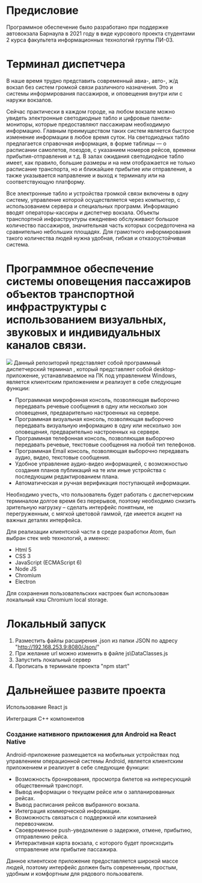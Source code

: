 # Предисловие
Программное обеспечение было разработано при поддержке автовокзала Барнаула в 2021 году в виде курсового проекта студентами 2 курса факультета информационных технологий группы ПИ-03.

# Терминал диспетчера

В наше время трудно представить современный авиа-, авто-, ж/д вокзал без систем громкой связи различного назначения. Это и системы информирования пассажиров, и оповещения внутри или с наружи вокзалов.

Сейчас практически в каждом городе, на любом вокзале можно увидеть электронные светодиодные табло и цифровые панели-мониторы, которые предоставляют пассажирам необходимую информацию. Главным преимуществом таких систем является быстрое изменение информации в любое время суток. На светодиодных табло предлагается справочная информация, в форме таблицы — о расписании самолетов, поездов, с указанием номеров рейсов, времени прибытия-отправления и т.д. В залах ожидания светодиодное табло имеет, как правило, большие размеры и на нем отображается не только расписание транспорта, но и ближайшее прибытие или отправление, а также указывается направление и выход к терминалу или на соответствующую платформу.

Все электронные табло и устройства громкой связи включены в одну систему, управление которой осуществляется через компьютер, с использованием сервера и специальных программ. Информацию вводят операторы-кассиры и диспетчер вокзала.
Объекты транспортной инфраструктуры ежедневно обслуживают большое количество пассажиров, значительная часть которых сосредоточена на сравнительно небольших площадях. Для грамотного информирования такого количества людей нужна удобная, гибкая и отказоустойчивая система.

# Программное обеспечение системы оповещения пассажиров объектов транспортной инфраструктуры с использованием визуальных, звуковых и индивидуальных каналов связи.
![](https://sun9-87.userapi.com/impg/DmRVv9Kw85QYx_gYwY4PiKOQiMvYZ0xSWuI3wQ/efMf5Fa2eOo.jpg?size=1920x996&quality=96&sign=9185dd003480cf7ac11a7aa9ed7a2d24&type=album)
Данный репозиторий представляет собой программный диспетчерский терминал , который представляет собой desktop-приложение, устанавливаемое на ПК под управлением Windows, является клиентским приложением и реализует в себе следующие функции:

<ul>
  <li>Программная микрофонная консоль, позволяющая выборочно передавать речевые сообщения в одну или несколько зон оповещения, предварительно настроенных на сервере.</li>
  <li>Программная визуальная консоль, позволяющая выборочно передавать визуальную информацию в одну или несколько зон оповещения, предварительно настроенных на сервере.</li>
  <li>Программная телефонная консоль, позволяющая выборочно передавать речевые, текстовые сообщения на любой тип телефонов.</li>
  <li>Программная Email консоль, позволяющая выборочно передавать аудио, видео, текстовые сообщения.</li>
  <li>Удобное управление аудио-видео информацией, с возможностью создания планов публикаций на те или иные устройства с последующим редактированием плана.</li>
  <li>Автоматическая и ручная верификация поступающей информации.</li>
</ul>

Необходимо учесть, что пользователь будет работать с диспетчерским терминалом долгое время без перерывов, поэтому необходимо снизить зрительную нагрузку – сделать интерфейс понятным, не перегруженным, с мягкой цветовой гаммой, где имеется акцент на важных деталях интерфейса.

Для реализации клиентской части в среде разработки Atom, был выбран стек web технологий, а именно:
<ul>
  <li>Html 5</li>
  <li>CSS 3</li>
  <li>JavaScript (ECMAScript 6)</li>
  <li>Node JS</li>
  <li>Chromium</li>
  <li>Electron</li>
</ul>

Для сохранения пользовательских настроек был использован локальный кэш Chromium local storage.
# Локальный запуск
1) Разместить файлы расширения .json из папки JSON по адресу "http://192.168.253.9:8080/Json/"
2) При желание url можно изменить в файле js\DataClasses.js
3) Запустить локальный сервер
4) Прописать в терминале проекта "npm start"
# Дальнейшее развите проекта
Использование React js

Интеграция  С++ компонентов

### Создание нативного приложения для Android на React Native
Android-приложение размещается на мобильных устройствах под управлением операционной системы Android, является клиентским приложением и реализует в себе следующие функции:
<ul>
  <li>Возможность бронирования, просмотра билетов на интересующий общественный транспорт.</li>
  <li>Вывод информации о текущем рейсе или о запланированных рейсах.</li>
  <li>Вывод расписания рейсов выбранного вокзала.</li>
  <li>Интеграция коммерческой информации.</li>
  <li>Возможность связаться с поддержкой или компанией перевозчиком.</li>
  <li>Своевременное push-уведомление о задержке, отмене, прибытию, отправлению рейса.</li>
  <li>Интерактивная карта вокзала, с которого будет происходить отправление или прибытие пассажира.</li>
</ul>

Данное клиентское приложение предоставляется широкой массе людей, поэтому интерфейс должен быть современным, простым, удобным и комфортным для рядового пользователя.
